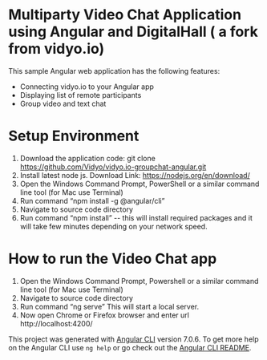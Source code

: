 # Multiparty Video Chat Application using Angular and DigitalHall ( a fork from vidyo.io)

This sample Angular web application has the following features:

* Connecting vidyo.io to your Angular app
* Displaying list of remote participants
* Group video and text chat

# Setup Environment

1.	Download the application code: git clone https://github.com/Vidyo/vidyo.io-groupchat-angular.git
2.	Install latest node js.
Download Link: https://nodejs.org/en/download/
3.	Open the Windows Command Prompt, PowerShell or a similar command line tool (for Mac use Terminal)
4.	Run command 
“npm install -g @angular/cli”
5.	Navigate to source code directory 
6.	Run command 
“npm install” -- this will install required packages and it will take few minutes depending on your network speed.

# How to run the Video Chat app 
1.	Open the Windows Command Prompt, Powershell or a similar command line tool (for Mac use Terminal)
2.	Navigate to source code directory
3.	Run command 
“ng serve” 
This will start a local server.
4.	Now open Chrome or Firefox browser and enter url http://localhost:4200/







This project was generated with [Angular CLI](https://github.com/angular/angular-cli) version 7.0.6.
To get more help on the Angular CLI use `ng help` or go check out the [Angular CLI README](https://github.com/angular/angular-cli/blob/master/README.md).
